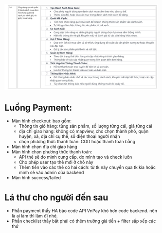 ![](task.jfif)

# Luồng Payment:
- Màn hình checkout: bao gồm:
    - Thông tin giỏ hàng: từng sản phẩm, số lượng từng cái, giá từng cái
    - địa chỉ giao hàng: không có mapview, cho chọn thành phố, quận huyện, xã, địa chỉ cụ thể, số điện thoại người nhận
    - chọn phương thức thanh toán: COD hoặc thanh toán bằng 
- Màn hình chọn địa chỉ giao hàng
- Màn hình chọn phương thức thanh toán:
  - API thẻ sẽ do mình cung cấp, do mình tạo và check luôn
  - Cho phép user tạo thẻ mới ở chỗ này
  - Thêm tiền vào các thẻ có hai cách: từ tk này chuyển qua tk kia hoặc mình sẽ vào admin của backend
- Màn hình success/failed

# Lá thư cho người đến sau
- Phần payment thầy HA bảo code API VnPay khó hơn code backend. nên là ai làm thì làm đi nhé.
- Phần checklist thầy bắt phải có thêm trường giá tiền + filter sắp xếp các thứ